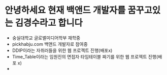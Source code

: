 # 안녕하세요 현재 백앤드 개발자를 꿈꾸고있는 김경수라고 합니다
- 숭실대학교 글로벌미디어학부 재학중
- pickhabju.com 백앤드 개발자로 참여중
- DDIP이라는 자취러들을 위한 웹 프로젝트 진행(배포x)
- Time_Table이라는 임원진의 면접자 타임테이블 짜기를 위한 웹 프로젝트 진행(배포 x)
- 
